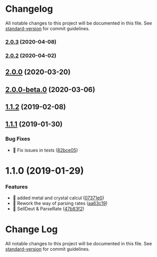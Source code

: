 # Changelog

All notable changes to this project will be documented in this file. See [standard-version](https://github.com/conventional-changelog/standard-version) for commit guidelines.

### [2.0.3](https://github.com/rolljee/ogamejs/compare/v2.0.2...v2.0.3) (2020-04-08)

### [2.0.2](https://github.com/rolljee/ogamejs/compare/v2.0.0...v2.0.2) (2020-04-02)

## [2.0.0](https://github.com/rolljee/ogamejs/compare/v2.0.0-beta.0...v2.0.0) (2020-03-20)

## [2.0.0-beta.0](https://github.com/rolljee/ogamejs/compare/v1.1.2...v2.0.0-beta.0) (2020-03-06)

<a name="1.1.2"></a>
## [1.1.2](https://github.com/rolljee/ogamejs/compare/v1.1.1...v1.1.2) (2019-02-08)



<a name="1.1.1"></a>
## [1.1.1](https://github.com/rolljee/ogamejs/compare/v1.1.0...v1.1.1) (2019-01-30)


### Bug Fixes

* 🐛 Fix issues in tests ([82bce05](https://github.com/rolljee/ogamejs/commit/82bce05))



<a name="1.1.0"></a>
# 1.1.0 (2019-01-29)


### Features

* 🎸 added metal and crystal calcul ([07371e0](https://github.com/rolljee/ogamejs/commit/07371e0))
* 🎸 Rework the way of parsing rates ([aa63c19](https://github.com/rolljee/ogamejs/commit/aa63c19))
* 🎸 SellDeut & ParseRate ([47b83f2](https://github.com/rolljee/ogamejs/commit/47b83f2))



# Change Log

All notable changes to this project will be documented in this file. See [standard-version](https://github.com/conventional-changelog/standard-version) for commit guidelines.
